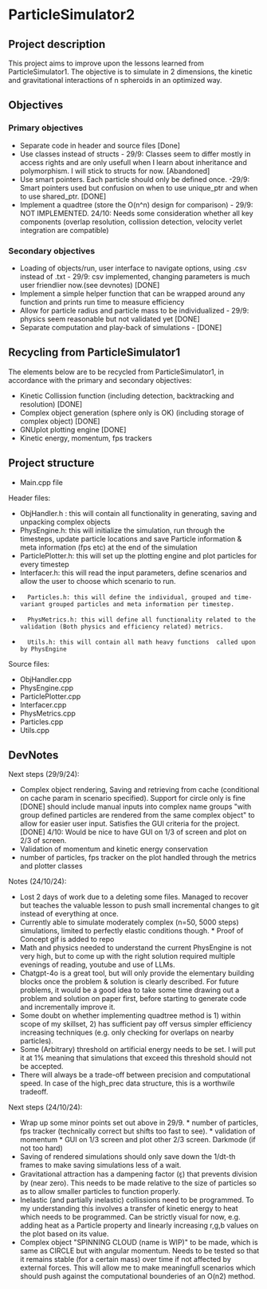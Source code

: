 # ParticleSimulator2

## Project description

This project aims to improve upon the lessons learned from ParticleSimulator1. The objective is to simulate in 2 dimensions, the kinetic and gravitational interactions of n spheroids in an optimized way.

## Objectives

### Primary objectives

*	Separate code in header and source files [Done]
*	Use classes instead of structs - 29/9: Classes seem to differ mostly in access rights and are only usefull when I learn about inheritance and polymorphism. I will stick to structs for now. [Abandoned]
*	Use smart pointers. Each particle should only be defined once. -29/9: Smart pointers used but confusion on when to use unique_ptr and when to use shared_ptr. [DONE]
*	Implement a quadtree (store the O(n^n) design for comparison)  - 29/9: NOT IMPLEMENTED. 24/10: Needs some consideration whether all key components (overlap resolution, collission detection, velocity verlet integration are compatible)

### Secondary objectives

* Loading of objects/run, user interface to navigate options, using .csv instead of .txt - 29/9: csv implemented, changing parameters is much user friendlier now.(see devnotes) [DONE]
*	Implement a simple helper function that can be wrapped around any function and prints run time to measure efficiency
*	Allow for particle radius and particle mass to be individualized - 29/9: physics seem reasonable but not validated yet [DONE]
*	Separate computation and play-back of simulations - [DONE]

## Recycling from ParticleSimulator1

The elements below are to be recycled from ParticleSimulator1, in accordance with the primary and secondary objectives:
*	Kinetic Collission function (including detection, backtracking and resolution) [DONE]
*	Complex object generation (sphere only is OK) (including storage of complex object) [DONE]
*	GNUplot plotting engine [DONE]
*	Kinetic energy, momentum, fps trackers 

## Project structure

*	Main.cpp file

Header files:
*	ObjHandler.h : this will contain all functionality in generating, saving and unpacking complex objects
*	PhysEngine.h: this will initialize the simulation, run through the timesteps, update particle locations and save Particle information & meta information (fps etc) at the end of the simulation
*	ParticlePlotter.h: this will set up the plotting engine and plot particles for every timestep
*	Interfacer.h: this will read the input parameters, define scenarios and allow the user to choose which scenario to run.
*       Particles.h: this will define the individual, grouped and time-variant grouped particles and meta information per timestep.
*       PhysMetrics.h: this will define all functionality related to the validation (Both physics and efficiency related) metrics.
*       Utils.h: this will contain all math heavy functions  called upon by PhysEngine 

Source files:
* ObjHandler.cpp
* PhysEngine.cpp
* ParticlePlotter.cpp
* Interfacer.cpp
* PhysMetrics.cpp
* Particles.cpp
* Utils.cpp


## DevNotes

Next steps (29/9/24):
*	Complex object rendering, Saving and retrieving from cache (conditional on cache param in scenario specified). Support for circle only is fine [DONE]
        should include manual inputs into complex name groups "with group defined particles are rendered from the same complex object" to allow for easier user input. Satisfies the GUI criteria for the project. [DONE]
        4/10: Would be nice to have GUI on 1/3 of screen and plot on 2/3 of screen.
* Validation of momentum and kinetic energy conservation
* number of particles, fps tracker on the plot handled through the metrics and plotter classes

Notes (24/10/24): 
* Lost 2 days of work due to a deleting some files. Managed to recover but teaches the valuable lesson to push small incremental changes to git instead of everything at once.
* Currently able to simulate moderately complex (n=50, 5000 steps) simulations, limited to perfectly elastic conditions though.
         * Proof of Concept gif is added to repo
* Math and physics needed to understand the current PhysEngine is not very high, but to come up with the right solution required multiple evenings of reading, youtube and use of LLMs.
* Chatgpt-4o is a great tool, but will only provide the elementary building blocks once the problem & solution is clearly described. For future problems, it would be a good idea to take some time drawing out a problem and solution on paper first, before starting to generate code and incrementally improve it.
* Some doubt on whether implementing quadtree method is 1) within scope of my skillset, 2) has sufficient pay off versus simpler efficiency increasing techniques (e.g. only checking for overlaps on nearby particles).
* Some (Arbitrary) threshold on artificial energy needs to be set. I will put it at 1% meaning that simulations that exceed this threshold should not be accepted.
* There will always be a trade-off between precision and computational speed. In case of the high_prec data structure, this is a worthwile tradeoff.

Next steps (24/10/24):
* Wrap up some minor points set out above in 29/9.
        * number of particles, fps tracker (technically correct but shifts too fast to see).
        * validation of momentum
        * GUI on 1/3 screen and plot other 2/3 screen. Darkmode (if not too hard)
* Saving of rendered simulations should only save down the 1/dt-th frames to make saving simulations less of a wait.
* Gravitational attraction has a dampening factor (ɛ̝) that prevents division by (near zero). This needs to be made relative to the size of particles so as to allow smaller particles to function properly.
* Inelastic (and partially inelastic) collissions need to be programmed. To my understanding this involves a transfer of kinetic energy to heat which needs to be programmed. Can be strictly visual for now, e.g. adding heat as a Particle property and linearly increasing r,g,b values on the plot based on its value.
* Complex object "SPINNING CLOUD (name is WIP)" to be made, which is same as CIRCLE but with angular momentum. Needs to be tested so that it remains stable (for a certain mass) over time if not affected by external forces. This will allow me to make meaningfull scenarios which should push against the computational bounderies of an O(n2) method.




